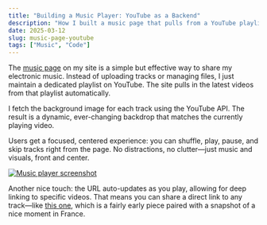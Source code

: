 ```yaml
---
title: "Building a Music Player: YouTube as a Backend"
description: "How I built a music page that pulls from a YouTube playlist, fetches video backgrounds, and focuses on a nice audio/visual listening experience."
date: 2025-03-12
slug: music-page-youtube
tags: ["Music", "Code"]
---
```


The [music page](https://kohlhofer.com/music) on my site is a simple but effective way to share my electronic music. Instead of uploading tracks or managing files, I just maintain a dedicated playlist on YouTube. The site pulls in the latest videos from that playlist automatically.

I fetch the background image for each track using the YouTube API. The result is a dynamic, ever-changing backdrop that matches the currently playing video.

Users get a focused, centered experience: you can shuffle, play, pause, and skip tracks right from the page. No distractions, no clutter—just music and visuals, front and center.

[![Music player screenshot](/images/kohlhofer-music-screen.jpg)](https://kohlhofer.com/music?v=7MWWRs_Nyj8)

Another nice touch: the URL auto-updates as you play, allowing for deep linking to specific videos. That means you can share a direct link to any track—like [this one](https://kohlhofer.com/music?v=7MWWRs_Nyj8), which is a fairly early piece paired with a snapshot of a nice moment in France. 